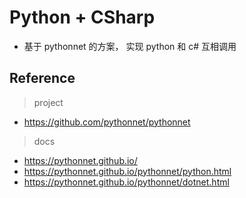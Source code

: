 # Python + CSharp

- 基于 pythonnet 的方案， 实现 python 和 c# 互相调用

## Reference

> project

- <https://github.com/pythonnet/pythonnet>

> docs

- <https://pythonnet.github.io/>
- <https://pythonnet.github.io/pythonnet/python.html>
- <https://pythonnet.github.io/pythonnet/dotnet.html>
